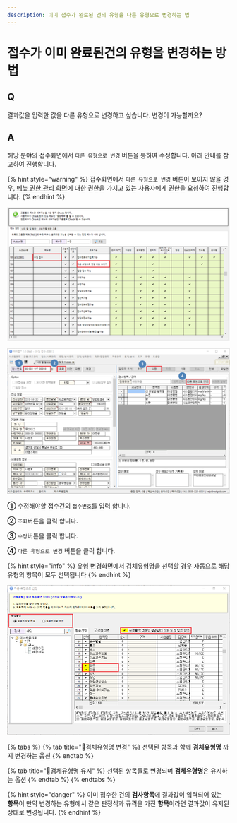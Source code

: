 ```yaml
---
description: 이미 접수가 완료된 건의 유형을 다른 유형으로 변경하는 법
---
```


# 접수가 이미 완료된건의 유형을 변경하는 방법

## Q

결과값을 입력한 값을 다른 유형으로 변경하고 싶습니다. 변경이 가능할까요?

## A

해당 분야의 접수화면에서 `다른 유형으로 변경` 버튼을 통하여 수정합니다. 아래 안내를 참고하여 진행합니다.

{% hint style="warning" %}
접수화면에서 `다른 유형으로 변경` 버튼이 보이지 않을 경우, [메뉴 권한 관리 화면](https://help.ilabs.co.kr/10/0201)에 대한 권한을 가지고 있는 사용자에게 권한을 요청하여 진행합니다.
{% endhint %}

![&#xBA54;&#xB274;&#xAD8C;&#xD55C;&#xAD00;&#xB9AC; &#xD654;&#xBA74;&#xC5D0;&#xC11C; &#xAD8C;&#xD55C;&#xBD80;&#xC5EC;](../.gitbook/assets/15%20%284%29.png)

![&#xC811;&#xC218;&#xD654;&#xBA74;&#xC5D0;&#xC11C; &#xB2E4;&#xB978; &#xC720;&#xD615;&#xC73C;&#xB85C; &#xBCC0;&#xACBD;](../.gitbook/assets/changetype.png)

**①** 수정해야할 접수건의 `접수번호`를 입력 합니다.

**②** `조회`버튼을 클릭 합니다.

**③** `수정`버튼을 클릭 합니다.

**④** `다른 유형으로 변경` 버튼을 클릭 합니다.

{% hint style="info" %}
유형 변경화면에서 검체유형명을 선택할 경우 자동으로 해당 유형의 항목이 모두 선택됩니다
{% endhint %}

![&#xB2E4;&#xB978; &#xC720;&#xD615;&#xC73C;&#xB85C; &#xBCC0;&#xACBD;](../.gitbook/assets/14%20%281%29.png)

{% tabs %}
{% tab title="🔘검체유형명 변경" %}
선택된 항목과 함께 **검체유형명** 까지 변경하는 옵션
{% endtab %}

{% tab title="🔘검체유형명 유지" %}
선택된 항목들로 변경되며 **검체유형명**은 유지하는 옵션
{% endtab %}
{% endtabs %}

{% hint style="danger" %}
이미 접수한 건의 **검사항목**에 결과값이 입력되어 있는 **항목**이 만약 변경하는 유형에서 같은 판정식과 규격을 가진 **항목**이라면 결과값이 유지된 상태로 변경됩니다.
{% endhint %}



